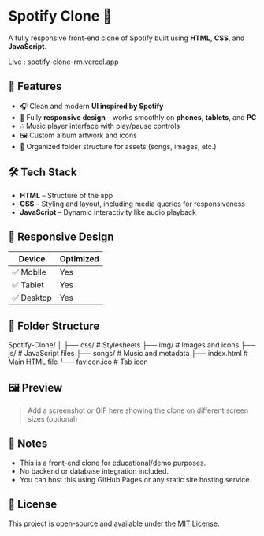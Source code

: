 # Spotify Clone 🎵

A fully responsive front-end clone of Spotify built using **HTML**, **CSS**, and **JavaScript**.

Live : spotify-clone-rm.vercel.app

## 🚀 Features

- 🎧 Clean and modern **UI inspired by Spotify**
- 📱 Fully **responsive design** – works smoothly on **phones**, **tablets**, and **PC**
- 🎶 Music player interface with play/pause controls
- 🖼️ Custom album artwork and icons
- 📁 Organized folder structure for assets (songs, images, etc.)

## 🛠️ Tech Stack

- **HTML** – Structure of the app
- **CSS** – Styling and layout, including media queries for responsiveness
- **JavaScript** – Dynamic interactivity like audio playback

## 📱 Responsive Design

| Device      | Optimized |
|-------------|-----------|
| ✅ Mobile    | Yes       |
| ✅ Tablet    | Yes       |
| ✅ Desktop   | Yes       |

## 📂 Folder Structure

Spotify-Clone/
│
├── css/ # Stylesheets
├── img/ # Images and icons
├── js/ # JavaScript files
├── songs/ # Music and metadata
├── index.html # Main HTML file
└── favicon.ico # Tab icon



## 🖼️ Preview

> Add a screenshot or GIF here showing the clone on different screen sizes (optional)

## 📌 Notes

- This is a front-end clone for educational/demo purposes.
- No backend or database integration included.
- You can host this using GitHub Pages or any static site hosting service.

## 📜 License

This project is open-source and available under the [MIT License](LICENSE).


